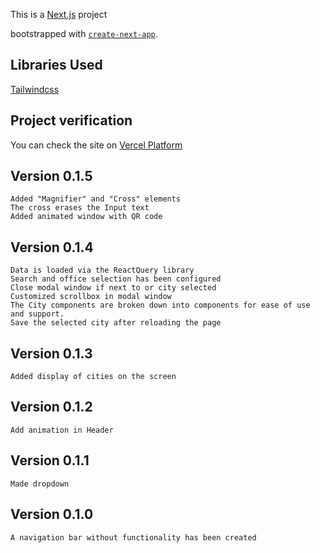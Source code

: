 This is a [Next.js](https://nextjs.org) project

bootstrapped with [`create-next-app`](https://nextjs.org/docs/app/api-reference/cli/create-next-app).

## Libraries Used

[Tailwindcss](https://tailwindcss.com)

## Project verification

You can check the site on [Vercel Platform](https://gazprom-bank.vercel.app/)

## Version 0.1.5

    Added "Magnifier" and "Cross" elements
    The cross erases the Input text
    Added animated window with QR code

## Version 0.1.4

    Data is loaded via the ReactQuery library
    Search and office selection has been configured
    Close modal window if next to or city selected
    Customized scrollbox in modal window
    The City components are broken down into components for ease of use and support.
    Save the selected city after reloading the page

## Version 0.1.3

    Added display of cities on the screen

## Version 0.1.2

    Add animation in Header

## Version 0.1.1

    Made dropdown

## Version 0.1.0

    A navigation bar without functionality has been created
